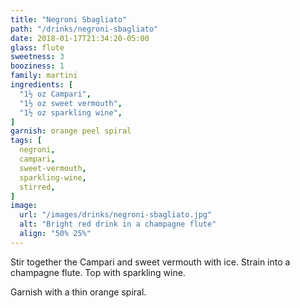 ```yaml
---
title: "Negroni Sbagliato"
path: "/drinks/negroni-sbagliato"
date: 2018-01-17T21:34:20-05:00
glass: flute
sweetness: 3
booziness: 1
family: martini
ingredients: [
  "1½ oz Campari",
  "1½ oz sweet vermouth",
  "1½ oz sparkling wine",
]
garnish: orange peel spiral
tags: [
  negroni,
  campari,
  sweet-vermouth,
  sparkling-wine,
  stirred,
]
image:
  url: "/images/drinks/negroni-sbagliato.jpg"
  alt: "Bright red drink in a champagne flute"
  align: "50% 25%"
---
```

Stir together the Campari and sweet vermouth with ice. Strain into a champagne flute. Top with sparkling wine.

Garnish with a thin orange spiral.
